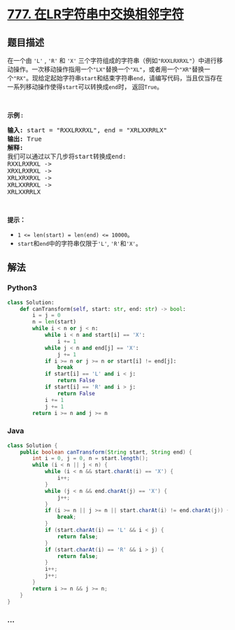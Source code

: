 # [777. 在LR字符串中交换相邻字符](https://leetcode-cn.com/problems/swap-adjacent-in-lr-string)



## 题目描述

<!-- 这里写题目描述 -->

<p>在一个由 <code>&#39;L&#39;</code> , <code>&#39;R&#39;</code> 和 <code>&#39;X&#39;</code> 三个字符组成的字符串（例如<code>&quot;RXXLRXRXL&quot;</code>）中进行移动操作。一次移动操作指用一个<code>&quot;LX&quot;</code>替换一个<code>&quot;XL&quot;</code>，或者用一个<code>&quot;XR&quot;</code>替换一个<code>&quot;RX&quot;</code>。现给定起始字符串<code>start</code>和结束字符串<code>end</code>，请编写代码，当且仅当存在一系列移动操作使得<code>start</code>可以转换成<code>end</code>时， 返回<code>True</code>。</p>

<p>&nbsp;</p>

<p><strong>示例 :</strong></p>

<pre><strong>输入:</strong> start = &quot;RXXLRXRXL&quot;, end = &quot;XRLXXRRLX&quot;
<strong>输出:</strong> True
<strong>解释:</strong>
我们可以通过以下几步将start转换成end:
RXXLRXRXL -&gt;
XRXLRXRXL -&gt;
XRLXRXRXL -&gt;
XRLXXRRXL -&gt;
XRLXXRRLX
</pre>

<p>&nbsp;</p>

<p><strong>提示：</strong></p>

<ul>
	<li><code>1 &lt;= len(start) = len(end) &lt;= 10000</code>。</li>
	<li><code>start</code>和<code>end</code>中的字符串仅限于<code>&#39;L&#39;</code>, <code>&#39;R&#39;</code>和<code>&#39;X&#39;</code>。</li>
</ul>


## 解法

<!-- 这里可写通用的实现逻辑 -->

<!-- tabs:start -->

### **Python3**

<!-- 这里可写当前语言的特殊实现逻辑 -->

```python
class Solution:
    def canTransform(self, start: str, end: str) -> bool:
        i = j = 0
        n = len(start)
        while i < n or j < n:
            while i < n and start[i] == 'X':
                i += 1
            while j < n and end[j] == 'X':
                j += 1
            if i >= n or j >= n or start[i] != end[j]:
                break
            if start[i] == 'L' and i < j:
                return False
            if start[i] == 'R' and i > j:
                return False
            i += 1
            j += 1
        return i >= n and j >= n
```

### **Java**

<!-- 这里可写当前语言的特殊实现逻辑 -->

```java
class Solution {
    public boolean canTransform(String start, String end) {
        int i = 0, j = 0, n = start.length();
        while (i < n || j < n) {
            while (i < n && start.charAt(i) == 'X') {
                i++;
            }
            while (j < n && end.charAt(j) == 'X') {
                j++;
            }
            if (i >= n || j >= n || start.charAt(i) != end.charAt(j)) {
                break;
            }
            if (start.charAt(i) == 'L' && i < j) {
                return false;
            }
            if (start.charAt(i) == 'R' && i > j) {
                return false;
            }
            i++;
            j++;
        }
        return i >= n && j >= n;
    }
}
```

### **...**

```

```

<!-- tabs:end -->
